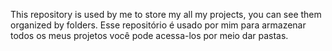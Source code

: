 This repository is used by me to store my all my projects, you can see them
organized by folders.
Esse repositório é usado por mim para armazenar todos os meus projetos você
pode acessa-los por meio dar pastas.
